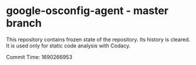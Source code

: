 # google-osconfig-agent - master branch

This repository contains frozen state of the repository.
Its history is cleared. It is used only for static code
analysis with Codacy.

Commit Time: 1690266953